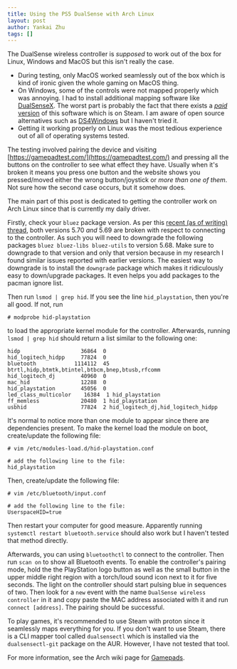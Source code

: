 ```yaml
---
title: Using the PS5 DualSense with Arch Linux
layout: post
author: Yankai Zhu
tags: []
---
```


The DualSense wireless controller is *supposed* to work out of the box for Linux, Windows and MacOS but this isn't really the case.

- During testing, only MacOS worked seamlessly out of the box which is kind of ironic given the whole gaming on MacOS thing.
- On Windows, some of the controls were not mapped properly which was annoying. I had to install additional mapping software like [DualSenseX](https://dualsensex.com/download/). The worst part is probably the fact that there exists a [*paid* version](https://store.steampowered.com/app/1812620/DSX/) of this software which is on Steam. I am aware of open source alternatives such as [DS4Windows](https://ds4-windows.com/) but I haven't tried it.
- Getting it working properly on Linux was the most tedious experience out of all of operating systems tested.

The testing involved pairing the device and visiting [https://gamepadtest.com/](https://gamepadtest.com/) and pressing all the buttons on the controller to see what effect they have. Usually when it's broken it means you press one button and the website shows you pressed/moved either the wrong button/joystick or *more than one of them*. Not sure how the second case occurs, but it somehow does.

The main part of this post is dedicated to getting the controller work on Arch Linux since that is currently my daily driver.

Firstly, check your `bluez` package version. As per this [recent (as of writing) thread](https://bbs.archlinux.org/viewtopic.php?id=288754), both versions 5.70 *and* 5.69 are broken with respect to connecting to the controller. As such you will need to downgrade the following packages `bluez bluez-libs bluez-utils` to version 5.68. Make sure to downgrade to that version and only that version because in my research I found similar issues reported with earlier versions. The easiest way to downgrade is to install the `downgrade` package which makes it ridiculously easy to down/upgrade packages. It even helps you add packages to the pacman ignore list.

Then run `lsmod | grep hid`. If you see the line `hid_playstation`, then you're all good. If not, run
```
# modprobe hid-playstation
```
to load the appropriate kernel module for the controller. Afterwards, running `lsmod | grep hid` should return a list similar to the following one:
```
hidp                   36864  0
hid_logitech_hidpp     77824  0
bluetooth            1114112  45 btrtl,hidp,btmtk,btintel,btbcm,bnep,btusb,rfcomm
hid_logitech_dj        40960  0
mac_hid                12288  0
hid_playstation        45056  0
led_class_multicolor    16384  1 hid_playstation
ff_memless             20480  1 hid_playstation
usbhid                 77824  2 hid_logitech_dj,hid_logitech_hidpp
```
It's normal to notice more than one module to appear since there are dependencies present. To make the kernel load the module on boot, create/update the following file:
```
# vim /etc/modules-load.d/hid-playstation.conf

# add the following line to the file:
hid_playstation
```
Then, create/update the following file:
```
# vim /etc/bluetooth/input.conf

# add the following line to the file:
UserspaceHID=true
```
Then restart your computer for good measure. Apparently running `systemctl restart bluetooth.service` should also work but I haven't tested that method directly.

Afterwards, you can using `bluetoothctl` to connect to the controller. Then run `scan on` to show all Bluetooth events. To enable the controller's pairing mode, hold the the PlayStation logo button as well as the small button in the upper middle right region with a torch/loud sound icon next to it for five seconds. The light on the controller should start pulsing blue in sequences of two. Then look for a `new` event with the name `DualSense wireless controller` in it and copy paste the MAC address associated with it and run `connect [address]`. The pairing should be successful.

To play games, it's recommended to use Steam with proton since it seamlessly maps everything for you. If you don't want to use Steam, there is a CLI mapper tool called `dualsensectl` which is installed via the `dualsensectl-git` package on the AUR. However, I have not tested that tool.

For more information, see the Arch wiki page for [Gamepads](https://wiki.archlinux.org/title/Gamepad).